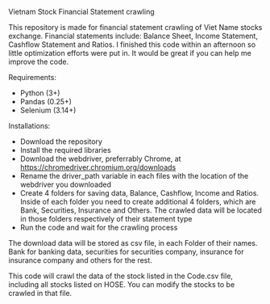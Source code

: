 Vietnam Stock Financial Statement crawling

This repository is made for financial statement crawling of Viet Name stocks exchange. Financial statements include: Balance Sheet, Income Statement, Cashflow Statement and Ratios. 
I finished this code within an afternoon so little optimization efforts were put in. It would be great if you can help me improve the code.

Requirements:
- Python (3+)
- Pandas (0.25+)
- Selenium (3.14+)

Installations:
- Download the repository
- Install the required libraries
- Download the webdriver, preferrably Chrome, at https://chromedriver.chromium.org/downloads
- Rename the driver_path variable in each files with the location of the webdriver you downloaded
- Create 4 folders for saving data, Balance, Cashflow, Income and Ratios. Inside of each folder you need to create additional 4 folders, which are Bank, Securities, Insurance and Others. The crawled data will be located in those folders respectively of their statement type
- Run the code and wait for the crawling process

The download data will be stored as csv file, in each Folder of their names. Bank for banking data, securities for securities company, insurance for insurance company and others for the rest.

This code will crawl the data of the stock listed in the Code.csv file, including all stocks listed on HOSE. You can modify the stocks to be crawled in that file.


